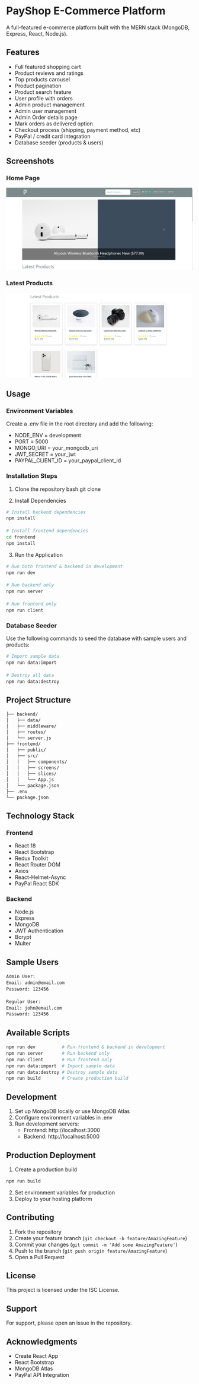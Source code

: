 # PayShop E-Commerce Platform

A full-featured e-commerce platform built with the MERN stack (MongoDB, Express, React, Node.js).

## Features

- Full featured shopping cart
- Product reviews and ratings
- Top products carousel
- Product pagination
- Product search feature
- User profile with orders
- Admin product management
- Admin user management
- Admin Order details page
- Mark orders as delivered option
- Checkout process (shipping, payment method, etc)
- PayPal / credit card integration
- Database seeder (products & users)

## Screenshots

### Home Page
![Home Page](frontend/src/assets/mern-ecommerce.png)

### Latest Products
![Latest Products](frontend/src/assets/mern-ecommerce-2.png)


## Usage

### Environment Variables

Create a .env file in the root directory and add the following:

- NODE_ENV = development
- PORT = 5000
- MONGO_URI = your_mongodb_uri
- JWT_SECRET = your_jwt
- PAYPAL_CLIENT_ID = your_paypal_client_id

### Installation Steps

1. Clone the repository
bash
git clone <repository-url>

2. Install Dependencies

```bash
# Install backend dependencies
npm install

# Install frontend dependencies
cd frontend
npm install
```

3. Run the Application
```bash
# Run both frontend & backend in development
npm run dev

# Run backend only
npm run server

# Run frontend only
npm run client
```

### Database Seeder

Use the following commands to seed the database with sample users and products:

```bash
# Import sample data
npm run data:import

# Destroy all data
npm run data:destroy
```

## Project Structure

```
├── backend/
│   ├── data/
│   ├── middleware/
│   ├── routes/
│   └── server.js
├── frontend/
│   ├── public/
│   ├── src/
│   │   ├── components/
│   │   ├── screens/
│   │   ├── slices/
│   │   └── App.js
│   └── package.json
├── .env
└── package.json
```

## Technology Stack

### Frontend
- React 18
- React Bootstrap
- Redux Toolkit
- React Router DOM
- Axios
- React-Helmet-Async
- PayPal React SDK

### Backend
- Node.js
- Express
- MongoDB
- JWT Authentication
- Bcrypt
- Multer

## Sample Users

```bash
Admin User:
Email: admin@email.com
Password: 123456

Regular User:
Email: john@email.com
Password: 123456
```

## Available Scripts

```bash
npm run dev          # Run frontend & backend in development
npm run server       # Run backend only
npm run client       # Run frontend only
npm run data:import  # Import sample data
npm run data:destroy # Destroy sample data
npm run build        # Create production build
```

## Development

1. Set up MongoDB locally or use MongoDB Atlas
2. Configure environment variables in .env
3. Run development servers:
   - Frontend: http://localhost:3000
   - Backend: http://localhost:5000

## Production Deployment

1. Create a production build
```bash
npm run build
```

2. Set environment variables for production
3. Deploy to your hosting platform

## Contributing

1. Fork the repository
2. Create your feature branch (`git checkout -b feature/AmazingFeature`)
3. Commit your changes (`git commit -m 'Add some AmazingFeature'`)
4. Push to the branch (`git push origin feature/AmazingFeature`)
5. Open a Pull Request

## License

This project is licensed under the ISC License.

## Support

For support, please open an issue in the repository.

## Acknowledgments

- Create React App
- React Bootstrap
- MongoDB Atlas
- PayPal API Integration
